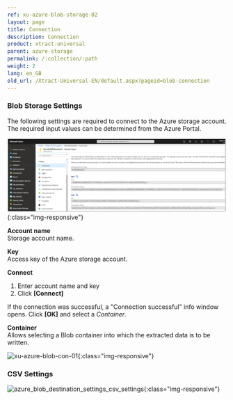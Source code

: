 ```yaml
---
ref: xu-azure-blob-storage-02
layout: page
title: Connection
description: Connection
product: xtract-universal
parent: azure-storage
permalink: /:collection/:path
weight: 2
lang: en_GB
old_url: /Xtract-Universal-EN/default.aspx?pageid=blob-connection
---
```



### Blob Storage Settings

The following settings are required to connect to the Azure storage account. The required input values can be determined from the Azure Portal.

![azure-blob-access-keys](/img/content/azure-blob-access-keys.png){:class="img-responsive"}

**Account name**<br>
Storage account name.

**Key**<br>
Access key of the Azure storage account.  

**Connect**<br>
1. Enter account name and key
2. Click **[Connect]**

If the connection was successful, a "Connection successful" info window opens. Click **[OK]** and select a *Container*.

**Container**<br>
Allows selecting a Blob container into which the extracted data is to be written.

![xu-azure-blob-con-01](/img/content/xu-azure-blob-con-01.png){:class="img-responsive"}

### CSV Settings

![azure_blob_destination_settings_csv_settings](/img/content/azure_blob_destination_settings_csv_settings.png){:class="img-responsive"}


